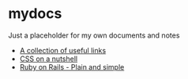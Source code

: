 # mydocs
Just a placeholder for my own documents and notes

* [A collection of useful links](links.md)
* [CSS on a nutshell](CSS_on_a_nutshell.md)
* [Ruby on Rails - Plain and simple](RoR_plain_and_simple.md)
